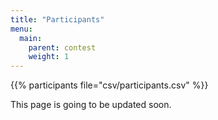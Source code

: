 ```yaml
---
title: "Participants"
menu:
  main:
    parent: contest
    weight: 1
---
```


<!--
{{% section flag="bg" title="Bulgaria" %}}

1. Anton Ruskov Shikov - Leader

#### Students (Contestants)

1. ALEKSANDAR TONEV KRASTEV
2. MARTIN DANIEL KOPCHEV
3. PETAR IVELINOV NYAGOLOV
4. RADOSLAV STOYANOV DIMITROV
-->

{{% participants file="csv/participants.csv" %}}

This page is going to be updated soon.
